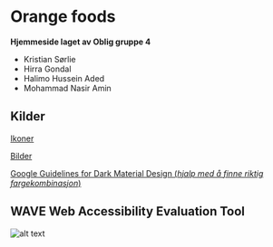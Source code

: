 # Orange foods

**Hjemmeside laget av Oblig gruppe 4**

- Kristian Sørlie
- Hirra Gondal
- Halimo Hussein Aded
- Mohammad Nasir Amin


## Kilder

[Ikoner](https://icons8.com/) 

[Bilder](https://unsplash.com/)

[Google Guidelines for Dark Material Design (*hjalp med å finne riktig fargekombinasjon*)](https://material.io/design/color/dark-theme.html)


## WAVE Web Accessibility Evaluation Tool

![alt text](wave-web-accessibility.png)



